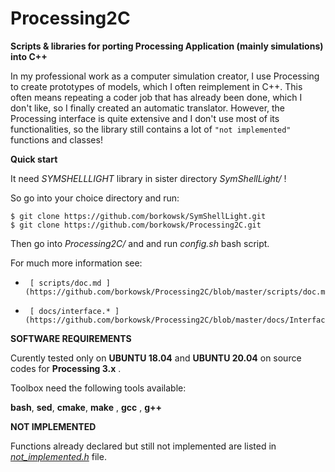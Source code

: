 # Processing2C

**Scripts &amp; libraries for porting Processing Application (mainly simulations) into C++**

In my professional work as a computer simulation creator, I use Processing to create prototypes of models, which I often reimplement in C++. This often means repeating a coder job that has already been done, which I don't like, so I finally created an automatic translator.
However, the Processing interface is quite extensive and I don't use most of its functionalities, so the library still contains a lot of `"not implemented"` functions and classes!

**Quick start**

It need *SYMSHELLLIGHT* library in sister directory _SymShellLight/_ !

So go into your choice directory and run:

```console
$ git clone https://github.com/borkowsk/SymShellLight.git
$ git clone https://github.com/borkowsk/Processing2C.git
```

Then go into _Processing2C/_ and and run _config.sh_ bash script.

For much more information see: 
*      [ scripts/doc.md ](https://github.com/borkowsk/Processing2C/blob/master/scripts/doc.md)
*      [ docs/interface.* ](https://github.com/borkowsk/Processing2C/blob/master/docs/Interface.html) 

**SOFTWARE REQUIREMENTS**

Curently tested only on __UBUNTU 18.04__ and __UBUNTU 20.04__ on source codes for __Processing 3.x__ .

Toolbox need the following tools available: 

**bash**, **sed**, **cmake**, **make** , **gcc** , **g++**


**NOT IMPLEMENTED**

Functions already declared but still not implemented are listed in _[not_implemented.h](https://github.com/borkowsk/Processing2C/blob/master/not_implemented.h)_ file. 


